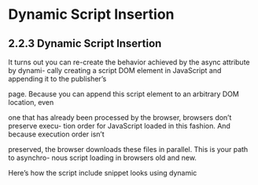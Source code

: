# Dynamic Script Insertion

## 2.2.3 Dynamic Script Insertion

It turns out you can re-create the behavior achieved by the async attribute by dynami-
cally creating a script DOM element in JavaScript and appending it to the publisher’s

page. Because you can append this script element to an arbitrary DOM location, even

one that has already been processed by the browser, browsers don’t preserve execu-
tion order for JavaScript loaded in this fashion. And because execution order isn’t

preserved, the browser downloads these files in parallel. This is your path to asynchro-
nous script loading in browsers old and new.

Here’s how the script include snippet looks using dynamic <script> tag insertion.

**Listing 2.1 Asynchronous Script Include**

Let's discuss some interesting points about this example. You’ll notice that the script
element’s async attribute is set to true. This isn’t just for posterity—Opera and some

older versions of Firefox require this attribute to be set in order for the script to be exe-
cuted as soon as it is downloaded. Otherwise, Opera and Firefox will attempt to pre-
serve execution order (similar to the defer attribute). Second, you’ll notice that this

entire snippet is wrapped in an immediately-invoked function expression, or IIFE. This

prevents the script and entry variables from leaking into the global scope. Remem-
ber: this code snippet is executing on the publisher’s page, which could be home to

any number of additional, unknown scripts. It’s best to avoid declaring global vari-
ables, which could interfere with—or be interfered with by—other JavaScript code.

ERROR-FREE <SCRIPT> TAG INSERTION In the previous example, the <script>
tag element is inserted before another found script element on the page.
Alternatively, you could append the <script> tag to the head or body, but
that isn’t always safe. In some browsers it’s possible to load a web page without
a head element (admittedly, rare). And appending to the body element

before it’s finished parsing can sometimes cause browser exceptions. Insert-
ing before a found script element is a surefire way to load a script file without

running into these gotchas. And you can always guarantee there’s at least one
script element: the one that loaded your application.
You might be wondering to yourself, “Why are we paying so much attention to this
include snippet?” When it comes to third-party development, first impressions count.
After you distribute this include snippet to publishers, it’ll be incredibly difficult to get
them to change this code later. And unfortunately, since you likely don’t have access
to the servers hosting their website, you can’t change it for them. It’s a good idea to
come out with your best solution first.
FASTER SCRIPT LOADING If you’re interested in learning more techniques for
loading your scripts faster, you’ll want to read the High Performance Web Sites
series of books by Steve Souders (O’Reilly). Steve covers every conceivable
way of loading scripts, some of which can translate to big performance savings
in your applications. We’ll cover some of these techniques as they pertain to
third-party scripts in chapter 9 on performance.

We’re moving on for now, but we’ll revisit the script include snippet later in this chap-
ter. In the meantime, pretend you’ve already given the asynchronous include snippet

to one of your store’s loyal fans, which they’ve added to their web page’s HTML source
and published. This will cause your application’s initial script file, widget.js, to load on
their web page. Let’s take a look inside this script file and see what it’s doing.

---

#### From [[_2_loading-script]]

[//begin]: # "Autogenerated link references for markdown compatibility"
[_2_loading-script]: _2_loading-script "Loading Script"
[//end]: # "Autogenerated link references"
